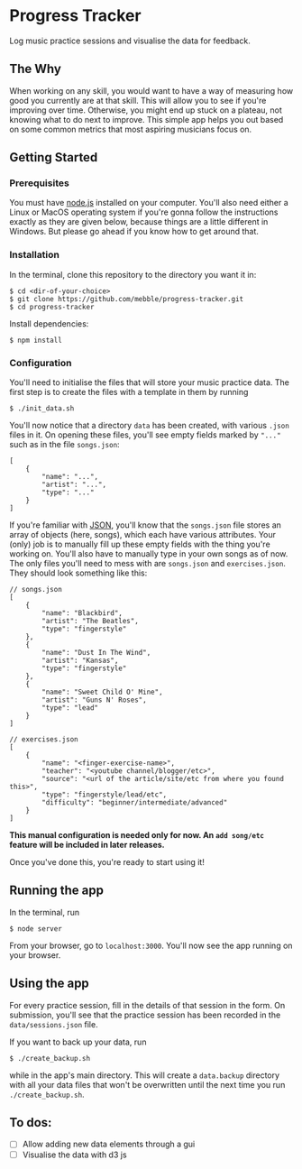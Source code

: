 # Progress Tracker

Log music practice sessions and visualise the data for feedback.

## The Why

When working on any skill, you would want to have a way of measuring how good you currently are at that skill. This will allow you to see if you're improving over time. Otherwise, you might end up stuck on a plateau, not knowing what to do next to improve. This simple app helps you out based on some common metrics that most aspiring musicians focus on.

## Getting Started

### Prerequisites

You must have [node.js](https://nodejs.org/en/) installed on your computer. You'll also need either a Linux or MacOS operating system if you're gonna follow the instructions exactly as they are given below, because things are a little different in Windows. But please go ahead if you know how to get around that.

### Installation

In the terminal, clone this repository to the directory you want it in:
```
$ cd <dir-of-your-choice>
$ git clone https://github.com/mebble/progress-tracker.git
$ cd progress-tracker
```
Install dependencies:
```
$ npm install
```
### Configuration

You'll need to initialise the files that will store your music practice data. The first step is to create the files with a template in them by running
```
$ ./init_data.sh
```
You'll now notice that a directory `data` has been created, with various `.json` files in it. On opening these files, you'll see empty fields marked by `"..."` such as in the file `songs.json`:
```
[
	{
		"name": "...",
		"artist": "...",
		"type": "..."
	}
]
```
If you're familiar with [JSON](https://www.json.org/), you'll know that the `songs.json` file stores an array of objects (here, songs), which each have various attributes. Your (only) job is to manually fill up these empty fields with the thing you're working on. You'll also have to manually type in your own songs as of now. The only files you'll need to mess with are `songs.json` and `exercises.json`. They should look something like this:
```
// songs.json
[
	{
		"name": "Blackbird",
		"artist": "The Beatles",
		"type": "fingerstyle"
	},
	{
		"name": "Dust In The Wind",
		"artist": "Kansas",
		"type": "fingerstyle"
	},
	{
		"name": "Sweet Child O' Mine",
		"artist": "Guns N' Roses",
		"type": "lead"
	}
]
```
```
// exercises.json
[
	{
		"name": "<finger-exercise-name>",
		"teacher": "<youtube channel/blogger/etc>",
		"source": "<url of the article/site/etc from where you found this>",
		"type": "fingerstyle/lead/etc",
		"difficulty": "beginner/intermediate/advanced"
	}
]
```
**This manual configuration is needed only for now. An `add song/etc` feature will be included in later releases.**

Once you've done this, you're ready to start using it!

## Running the app

In the terminal, run
```
$ node server
```
From your browser, go to `localhost:3000`. You'll now see the app running on your browser.

## Using the app

For every practice session, fill in the details of that session in the form. On submission, you'll see that the practice session has been recorded in the `data/sessions.json` file.

If you want to back up your data, run
```
$ ./create_backup.sh
```
while in the app's main directory. This will create a `data.backup` directory with all your data files that won't be overwritten until the next time you run `./create_backup.sh`.

## To dos:

- [ ] Allow adding new data elements through a gui
- [ ] Visualise the data with d3 js
